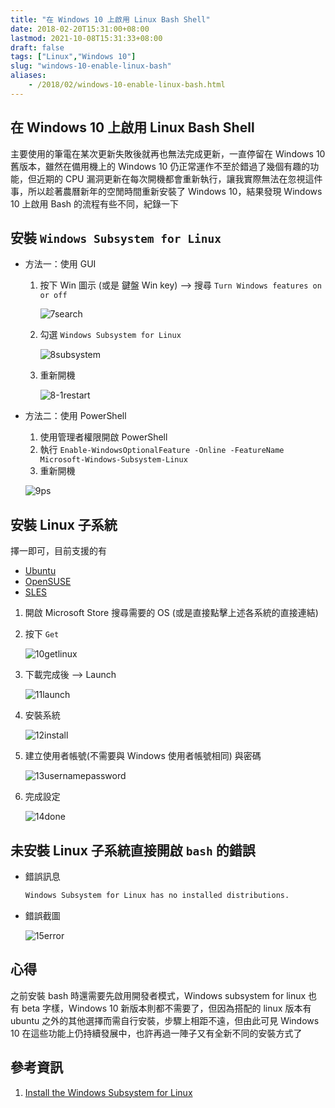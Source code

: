 ```yaml
---
title: "在 Windows 10 上啟用 Linux Bash Shell"
date: 2018-02-20T15:31:00+08:00
lastmod: 2021-10-08T15:31:33+08:00
draft: false
tags: ["Linux","Windows 10"]
slug: "windows-10-enable-linux-bash"
aliases:
    - /2018/02/windows-10-enable-linux-bash.html
---
```

## 在 Windows 10 上啟用 Linux Bash Shell

主要使用的筆電在某次更新失敗後就再也無法完成更新，一直停留在 Windows 10 舊版本，雖然在備用機上的 Windows 10 仍正常運作不至於錯過了幾個有趣的功能，但近期的 CPU 漏洞更新在每次開機都會重新執行，讓我實際無法在忽視這件事，所以趁著農曆新年的空閒時間重新安裝了 Windows 10，結果發現 Windows 10 上啟用 Bash 的流程有些不同，紀錄一下

<!--## 開啟 Windows 10 開發者模式
1. 按下 Win 圖示 (或是 鍵盤 Win key) -> Setting
    >![1winsetting](https://user-images.githubusercontent.com/3851540/36411526-0c663052-1651-11e8-97d7-7c274f2d89b0.png)
2. Update & Security
    >![2updatesecurity](https://user-images.githubusercontent.com/3851540/36411527-0c8fd83a-1651-11e8-8e66-9b4455a2725f.png) 
3. For Developers -> Developer mode
    >![3devmode](https://user-images.githubusercontent.com/3851540/36411529-0cba083a-1651-11e8-9c25-3ef43aa2a4e8.png)
    - 確認訊息
        >![4confim](https://user-images.githubusercontent.com/3851540/36411530-0ce3b900-1651-11e8-8d01-b0deb6786f09.png)
    - 安裝套件
        >![4installpkg](https://user-images.githubusercontent.com/3851540/36411532-0d3c41b0-1651-11e8-89c4-cfb9e6545b70.png) 
    - 完成設定
        >![6installed](https://user-images.githubusercontent.com/3851540/36411533-0d66304c-1651-11e8-8d34-5b4d5c665e61.png) -->

## 安裝 `Windows Subsystem for Linux`

* 方法一：使用 GUI

    1. 按下 Win 圖示 (或是 鍵盤 Win key) --> 搜尋 `Turn Windows features on or off`

        ![7search](https://user-images.githubusercontent.com/3851540/36411534-0d97808e-1651-11e8-908b-f8be3ccfe83a.png)

    2. 勾選 `Windows Subsystem for Linux`

        ![8subsystem](https://user-images.githubusercontent.com/3851540/36411518-0af9037a-1651-11e8-9a54-3fa38926e078.png)

    3. 重新開機

        ![8-1restart](https://user-images.githubusercontent.com/3851540/36411517-0acf3202-1651-11e8-86b7-e1d182305c1b.png)

* 方法二：使用 PowerShell

    1. 使用管理者權限開啟 PowerShell
    2. 執行 `Enable-WindowsOptionalFeature -Online -FeatureName Microsoft-Windows-Subsystem-Linux`
    3. 重新開機

    ![9ps](https://user-images.githubusercontent.com/3851540/36411519-0b210db6-1651-11e8-9c49-c6ecbef0e14e.png)

## 安裝 Linux 子系統

擇一即可，目前支援的有

* [Ubuntu](https://www.microsoft.com/store/p/ubuntu/9nblggh4msv6)
* [OpenSUSE](https://www.microsoft.com/store/apps/9njvjts82tjx)
* [SLES](https://www.microsoft.com/store/apps/9p32mwbh6cns)

1. 開啟 Microsoft Store 搜尋需要的 OS (或是直接點擊上述各系統的直接連結)
2. 按下 `Get`

    ![10getlinux](https://user-images.githubusercontent.com/3851540/36411520-0b4afebe-1651-11e8-8f12-deb91f0b28dd.png)

3. 下載完成後 --> Launch

    ![11launch](https://user-images.githubusercontent.com/3851540/36411521-0b740048-1651-11e8-8b32-0ea017cad651.png)

4. 安裝系統

    ![12install](https://user-images.githubusercontent.com/3851540/36411522-0b9c74c4-1651-11e8-8962-a86dffb1f529.png)

5. 建立使用者帳號(不需要與 Windows 使用者帳號相同) 與密碼

    ![13usernamepassword](https://user-images.githubusercontent.com/3851540/36411523-0be80e70-1651-11e8-8724-86f6319198c7.png)

6. 完成設定

    ![14done](https://user-images.githubusercontent.com/3851540/36411524-0c10ae8e-1651-11e8-85f5-ea7373cf654f.png)

## 未安裝 Linux 子系統直接開啟 `bash` 的錯誤

* 錯誤訊息

    ```txt
    Windows Subsystem for Linux has no installed distributions.
    ```

* 錯誤截圖

    ![15error](https://user-images.githubusercontent.com/3851540/36411525-0c3b626e-1651-11e8-8cf4-bcdca7b2c895.png)

## 心得

之前安裝 bash 時還需要先啟用開發者模式，Windows subsystem for linux 也有 beta 字樣，Windows 10 新版本則都不需要了，但因為搭配的 linux 版本有 ubuntu 之外的其他選擇而需自行安裝，步驟上相距不遠，但由此可見 Windows 10 在這些功能上仍持續發展中，也許再過一陣子又有全新不同的安裝方式了

## 參考資訊

1. [Install the Windows Subsystem for Linux](https://docs.microsoft.com/en-us/windows/wsl/install-win10?WT.mc_id=DOP-MVP-5002594)
